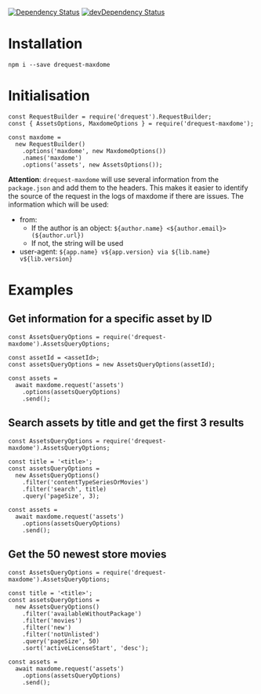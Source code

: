 [![Dependency Status](https://david-dm.org/dnode/drequest-maxdome/status.svg)](https://david-dm.org/dnode/drequest-maxdome)
[![devDependency Status](https://david-dm.org/dnode/drequest-maxdome/dev-status.svg)](https://david-dm.org/dnode/drequest-maxdome?type=dev)

# Installation

`npm i --save drequest-maxdome`


# Initialisation

```
const RequestBuilder = require('drequest').RequestBuilder;
const { AssetsOptions, MaxdomeOptions } = require('drequest-maxdome');

const maxdome =
  new RequestBuilder()
    .options('maxdome', new MaxdomeOptions())
    .names('maxdome')
    .options('assets', new AssetsOptions());
```

**Attention**: `drequest-maxdome` will use several information from the `package.json` and add them to the headers. This makes it easier to identify the source of the request in the logs of maxdome if there are issues.
The information which will be used:
* from: 
  * If the author is an object: `${author.name} <${author.email}> (${author.url})`
  * If not, the string will be used
* user-agent: `${app.name} v${app.version} via ${lib.name} v${lib.version}`


# Examples

## Get information for a specific asset by ID

```
const AssetsQueryOptions = require('drequest-maxdome').AssetsQueryOptions;

const assetId = <assetId>;
const assetsQueryOptions = new AssetsQueryOptions(assetId);

const assets =
  await maxdome.request('assets')
    .options(assetsQueryOptions)
    .send();
```


## Search assets by title and get the first 3 results

```
const AssetsQueryOptions = require('drequest-maxdome').AssetsQueryOptions;

const title = '<title>';
const assetsQueryOptions = 
  new AssetsQueryOptions()
    .filter('contentTypeSeriesOrMovies')
    .filter('search', title)
    .query('pageSize', 3);
    
const assets =
  await maxdome.request('assets')
    .options(assetsQueryOptions)
    .send();
```


## Get the 50 newest store movies

```
const AssetsQueryOptions = require('drequest-maxdome').AssetsQueryOptions;

const title = '<title>';
const assetsQueryOptions = 
  new AssetsQueryOptions()
    .filter('availableWithoutPackage')
    .filter('movies')
    .filter('new')
    .filter('notUnlisted')
    .query('pageSize', 50)
    .sort('activeLicenseStart', 'desc');
    
const assets =
  await maxdome.request('assets')
    .options(assetsQueryOptions)
    .send();
```
